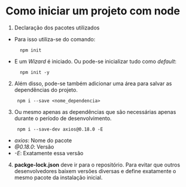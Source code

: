 # Como iniciar um projeto com node

1. Declaração dos pacotes utilizados

- Para isso utiliza-se do comando:

		npm init
- E um *Wizard* é iniciado. Ou pode-se inicializar tudo como *default*:

		npm init -y

2. Além disso, pode-se também adicionar uma área para salvar as dependências do projeto.

        npm i --save <nome_dependencia>

3. Ou mesmo apenas as dependências que são necessárias apenas durante o período de desenvolvimento.

        npm i --save-dev axios@0.18.0 -E

- *axios*: Nome do pacote
- *@0.18.0*: Versão
- *-E*: Exatamente essa versão

4. **packge-lock.json** deve ir para o repositório. Para evitar que outros desenvolvedores baixem versões diversas e define exatamente o mesmo pacote da instalação inicial.